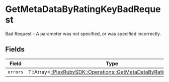 # GetMetaDataByRatingKeyBadRequest

Bad Request - A parameter was not specified, or was specified incorrectly.


## Fields

| Field                                                                                                                        | Type                                                                                                                         | Required                                                                                                                     | Description                                                                                                                  |
| ---------------------------------------------------------------------------------------------------------------------------- | ---------------------------------------------------------------------------------------------------------------------------- | ---------------------------------------------------------------------------------------------------------------------------- | ---------------------------------------------------------------------------------------------------------------------------- |
| `errors`                                                                                                                     | T::Array<[::PlexRubySDK::Operations::GetMetaDataByRatingKeyErrors](../../models/operations/getmetadatabyratingkeyerrors.md)> | :heavy_minus_sign:                                                                                                           | N/A                                                                                                                          |